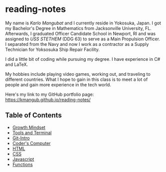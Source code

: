# reading-notes




My name is *Karlo Mangubat* and I currently reside in Yokosuka, Japan. I got my Bachelor's Degree in Mathematics from Jacksonville University, FL. Afterwards, I graduated Officer Candidate School in Newport, RI and was assigned to *USS STETHEM* (DDG 63) to serve as a Main Propulsion Officer. I separated from the Navy and now I work as a contractor as a Supply Technician for Yoksosuka Ship Repair Facility.

I did a little bit of coding while pursuing my degree. I have experience in C# and LaTeX.

My hobbies include playing video games, working out, and traveling to different countries. What I hope to gain in this class is to meet a lot of people and gain more experience in the tech world. 

Here's my link to my GitHub portfolio page: https://kmangub.github.io/reading-notes/

## Table of Contents

+ [Growth Mindset](growth-mindset.md)
+ [Tools and Terminal](tools-terminal.md)
+ [Git-Intro](Git-Intro.md)
+ [Coder's Computer](coders-computer.md)
+ [HTML](html.md)
+ [CSS](css-notes.md)
+ [Javascript](javascript-notes.md)
+ [Functions](function-notes.md)